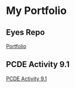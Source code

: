 # My Portfolio

## Eyes Repo
<a href="https://operator13.github.io/](https://github.com/operator13/operator13.github.io)https://github.com/operator13/operator13.github.io"> Portfolio </a>

## PCDE Activity 9.1
<a href="https://github.com/operator13/PCDE-Activity-9.1"> PCDE Activity 9.1 </a>
